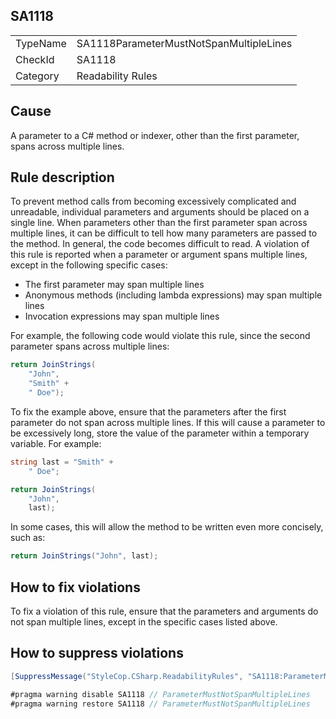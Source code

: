 ﻿## SA1118

<table>
<tr>
  <td>TypeName</td>
  <td>SA1118ParameterMustNotSpanMultipleLines</td>
</tr>
<tr>
  <td>CheckId</td>
  <td>SA1118</td>
</tr>
<tr>
  <td>Category</td>
  <td>Readability Rules</td>
</tr>
</table>

## Cause

A parameter to a C# method or indexer, other than the first parameter, spans across multiple lines.

## Rule description

To prevent method calls from becoming excessively complicated and unreadable, individual parameters and arguments should
be placed on a single line. When parameters other than the first parameter span across multiple lines, it can be
difficult to tell how many parameters are passed to the method. In general, the code becomes difficult to read. A
violation of this rule is reported when a parameter or argument spans multiple lines, except in the following specific
cases:

* The first parameter may span multiple lines
* Anonymous methods (including lambda expressions) may span multiple lines
* Invocation expressions may span multiple lines

For example, the following code would violate this rule, since the second parameter spans across multiple lines:

```csharp
return JoinStrings(
    "John",
    "Smith" + 
    " Doe");
```

To fix the example above, ensure that the parameters after the first parameter do not span across multiple lines. If
this will cause a parameter to be excessively long, store the value of the parameter within a temporary variable. For
example:

```csharp
string last = "Smith" + 
    " Doe";

return JoinStrings(
    "John",
    last);
```

In some cases, this will allow the method to be written even more concisely, such as:

```csharp
return JoinStrings("John", last);
```

## How to fix violations

To fix a violation of this rule, ensure that the parameters and arguments do not span multiple lines, except in the
specific cases listed above.

## How to suppress violations

```csharp
[SuppressMessage("StyleCop.CSharp.ReadabilityRules", "SA1118:ParameterMustNotSpanMultipleLines", Justification = "Reviewed.")]
```

```csharp
#pragma warning disable SA1118 // ParameterMustNotSpanMultipleLines
#pragma warning restore SA1118 // ParameterMustNotSpanMultipleLines
```
